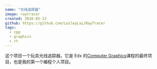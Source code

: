 ```yaml
---
name: "光线追踪器"
image: raytracer
created: 2016-05-12
github: https://github.com/LesleyLai/RayTracer
tags:
  - cpp
  - graphics
  - rt
---
```


这个项目一个玩具光线追踪器。它是 Edx 的[Computer Graphics](https://www.edx.org/course/computer-graphics-uc-san-diegox-cse167x-3)课程的最终项目，也是我的第一个编程个人项目。
